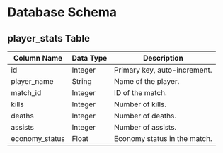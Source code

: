 # Database Schema

## player_stats Table
| Column Name   | Data Type | Description                  |
|---------------|-----------|------------------------------|
| id            | Integer   | Primary key, auto-increment. |
| player_name   | String    | Name of the player.          |
| match_id      | Integer   | ID of the match.             |
| kills         | Integer   | Number of kills.             |
| deaths        | Integer   | Number of deaths.            |
| assists       | Integer   | Number of assists.           |
| economy_status| Float     | Economy status in the match. |

